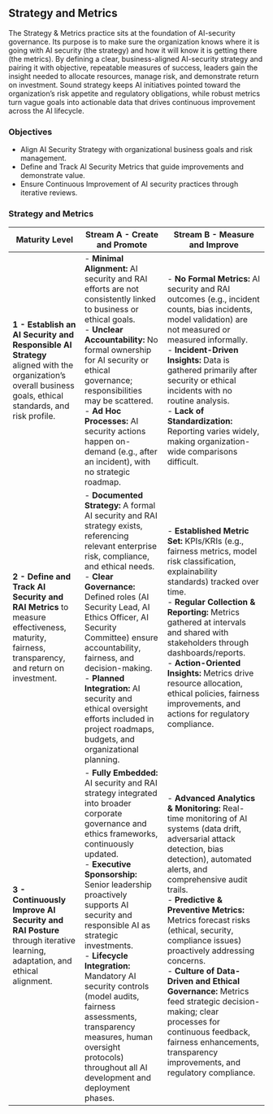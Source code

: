 ## Strategy and Metrics

The Strategy & Metrics practice sits at the foundation of AI-security governance. Its purpose is to make sure the organization knows where it is going with AI security (the strategy) and how it will know it is getting there (the metrics). By defining a clear, business-aligned AI-security strategy and pairing it with objective, repeatable measures of success, leaders gain the insight needed to allocate resources, manage risk, and demonstrate return on investment. Sound strategy keeps AI initiatives pointed toward the organization’s risk appetite and regulatory obligations, while robust metrics turn vague goals into actionable data that drives continuous improvement across the AI lifecycle.

### Objectives

- Align AI Security Strategy with organizational business goals and risk management.
- Define and Track AI Security Metrics that guide improvements and demonstrate value.
- Ensure Continuous Improvement of AI security practices through iterative reviews.

### Strategy and Metrics

| Maturity Level | Stream A - Create and Promote | Stream B - Measure and Improve |
|----------------|-------------------------------|-------------------------------|
| **1 - Establish an AI Security and Responsible AI Strategy** aligned with the organization’s overall business goals, ethical standards, and risk profile. | - **Minimal Alignment:** AI security and RAI efforts are not consistently linked to business or ethical goals.<br>- **Unclear Accountability:** No formal ownership for AI security or ethical governance; responsibilities may be scattered.<br>- **Ad Hoc Processes:** AI security actions happen on-demand (e.g., after an incident), with no strategic roadmap. | - **No Formal Metrics:** AI security and RAI outcomes (e.g., incident counts, bias incidents, model validation) are not measured or measured informally.<br>- **Incident-Driven Insights:** Data is gathered primarily after security or ethical incidents with no routine analysis.<br>- **Lack of Standardization:** Reporting varies widely, making organization-wide comparisons difficult. |
| **2 - Define and Track AI Security and RAI Metrics** to measure effectiveness, maturity, fairness, transparency, and return on investment. | - **Documented Strategy:** A formal AI security and RAI strategy exists, referencing relevant enterprise risk, compliance, and ethical needs.<br>- **Clear Governance:** Defined roles (AI Security Lead, AI Ethics Officer, AI Security Committee) ensure accountability, fairness, and decision-making.<br>- **Planned Integration:** AI security and ethical oversight efforts included in project roadmaps, budgets, and organizational planning. | - **Established Metric Set:** KPIs/KRIs (e.g., fairness metrics, model risk classification, explainability standards) tracked over time.<br>- **Regular Collection & Reporting:** Metrics gathered at intervals and shared with stakeholders through dashboards/reports.<br>- **Action-Oriented Insights:** Metrics drive resource allocation, ethical policies, fairness improvements, and actions for regulatory compliance. |
| **3 - Continuously Improve AI Security and RAI Posture** through iterative learning, adaptation, and ethical alignment. | - **Fully Embedded:** AI security and RAI strategy integrated into broader corporate governance and ethics frameworks, continuously updated.<br>- **Executive Sponsorship:** Senior leadership proactively supports AI security and responsible AI as strategic investments.<br>- **Lifecycle Integration:** Mandatory AI security controls (model audits, fairness assessments, transparency measures, human oversight protocols) throughout all AI development and deployment phases. | - **Advanced Analytics & Monitoring:** Real-time monitoring of AI systems (data drift, adversarial attack detection, bias detection), automated alerts, and comprehensive audit trails.<br>- **Predictive & Preventive Metrics:** Metrics forecast risks (ethical, security, compliance issues) proactively addressing concerns.<br>- **Culture of Data-Driven and Ethical Governance:** Metrics feed strategic decision-making; clear processes for continuous feedback, fairness enhancements, transparency improvements, and regulatory compliance. |

